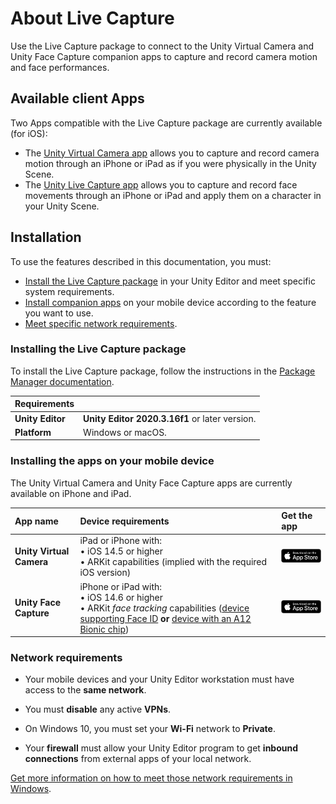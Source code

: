 # About Live Capture

Use the Live Capture package to connect to the Unity Virtual Camera and Unity Face Capture companion apps to capture and record camera motion and face performances.

## Available client Apps

Two Apps compatible with the Live Capture package are currently available (for iOS):

* The [Unity Virtual Camera app](virtual-camera.md) allows you to capture and record camera motion through an iPhone or iPad as if you were physically in the Unity Scene.
* The [Unity Live Capture app](face-capture.md) allows you to capture and record face movements through an iPhone or iPad and apply them on a character in your Unity Scene.

## Installation

To use the features described in this documentation, you must:
* [Install the Live Capture package](#install-app) in your Unity Editor and meet specific system requirements.
* [Install companion apps](#install-package) on your mobile device according to the feature you want to use.
* [Meet specific network requirements](#network-requirements).

<a name="install-package"></a>
### Installing the Live Capture package

To install the Live Capture package, follow the instructions in the [Package Manager documentation](https://docs.unity3d.com/Manual/upm-ui-install.html).

| Requirements |  |
|---|---|
| **Unity Editor**   | **Unity Editor 2020.3.16f1** or later version. |
| **Platform**       | Windows or macOS. |

<a name="install-app"></a>
### Installing the apps on your mobile device

The Unity Virtual Camera and Unity Face Capture apps are currently available on iPhone and iPad.

| App name | Device requirements | Get the app |
|:---|:---|:---|
| **Unity Virtual Camera** | iPad or iPhone with:<br />• iOS 14.5 or higher<br />• ARKit capabilities (implied with the required iOS version)| [![Unity Virtual Camera](images/app-store-badge.png)](https://apps.apple.com/us/app/unity-virtual-camera/id1478175507) |
| **Unity Face Capture** | iPhone or iPad with:<br />• iOS 14.6 or higher<br />• ARKit _face tracking_ capabilities ([device supporting Face ID](https://support.apple.com/en-us/HT209183) **or** [device with an A12 Bionic chip](https://en.wikipedia.org/wiki/Apple_A12)) | [![Unity Face Capture](images/app-store-badge.png)](https://apps.apple.com/us/app/unity-face-capture/id1544159771) |

### Network requirements

* Your mobile devices and your Unity Editor workstation must have access to the **same network**.

* You must **disable** any active **VPNs**.

* On Windows 10, you must set your **Wi-Fi** network to **Private**.

* Your **firewall** must allow your Unity Editor program to get **inbound connections** from external apps of your local network.

[Get more information on how to meet those network requirements in Windows](setup-network.md).
